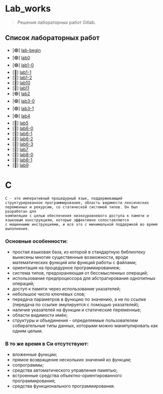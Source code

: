 # Lab_works
> Решения лабораторных работ Gitlab.
## Список лабораторных работ
- [&#128994;] [lab-begin]()
- [&#128994;] [lab0]()
- [&#128994;] [lab1-0]()
- [&#x1F534;] [lab1-1]()
- [&#x1F534;] [lab1-2]()
- [&#x1F534;] [lab10]()
- [&#x1F534;] [lab11]()
- [&#128994;] [lab2]()
- [&#128994;] [lab3-0]()
- [&#128994;] [lab3-1]()
- [&#128994;] [lab4]()
- [&#x1F534;] [lab5]()
- [&#x1F534;] [lab6-0]()
- [&#x1F534;] [lab6-1]()
- [&#x1F534;] [lab6-2]()
- [&#x1F534;] [lab6-3]()
- [&#x1F534;] [lab7]()
- [&#x1F534;] [lab8-0]()
- [&#x1F534;] [lab8-1]()
- [&#x1F534;] [lab9]()
#

# C
```
C - это императивный процедурный язык, поддерживающий структурированное программирование, область видимости лексических
переменных и рекурсию, со статической системой типов. Он был разработан для
компиляции с целью обеспечения низкоуровневого доступа к памяти и языковым конструкциям, которые эффективно сопоставляются
с машинными инструкциями, и все это с минимальной поддержкой во время выполнения.
```
### Основные особенности:
* простая языковая база, из которой в стандартную библиотеку вынесены многие существенные возможности, вроде математических функций или функций работы с файлами;
* ориентация на процедурное программированиеж;
* система типов, предохраняющая от бессмысленных операций;
* использование предпроцессора для абстрагирования однотипных операций;
* доступ к памяти через использование указателей;
* небольшое число ключевых слов;
* передача параметров в функцию по значению, а не по ссылке (передача по ссылке эмулируется с помощью указателей);
* наличие указателей на функции и статические переменные;
* области видимости имён;
* структуры и объединения - определяемые пользователем собирательные типы данных, которыми можно манипулировать как одним целым.
### В то же время в Си отсутствуют:
* вложенные функции;
* прямое возвращение нескольких значений из функции;
* сопрограммы;
* средства автоматического управления памятью;
* встроенные средства объектно-ориентированного программирования;
* средства функционального программирования.
